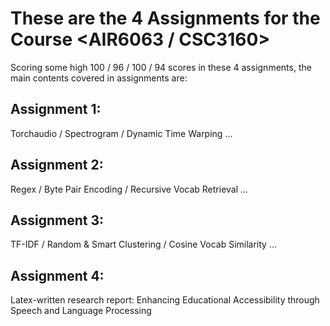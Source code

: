 # These are the 4 Assignments for the Course <AIR6063 / CSC3160>
Scoring some high 100 / 96 / 100 / 94 scores in these 4 assignments,
the main contents covered in assignments are:

## Assignment 1:
Torchaudio / Spectrogram / Dynamic Time Warping ...

## Assignment 2:
Regex / Byte Pair Encoding / Recursive Vocab Retrieval ...

## Assignment 3:
TF-IDF / Random & Smart Clustering / Cosine Vocab Similarity ...

## Assignment 4:
Latex-written research report: Enhancing Educational Accessibility through Speech and Language Processing
